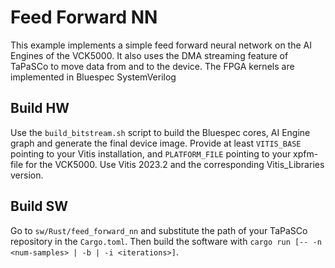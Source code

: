 # Feed Forward NN

This example implements a simple feed forward neural network on the AI Engines of the VCK5000. It also uses the DMA streaming feature of TaPaSCo to move data from and to the device. The FPGA kernels are implemented in Bluespec SystemVerilog

## Build HW

Use the ```build_bitstream.sh``` script to build the Bluespec cores, AI Engine graph and generate the final device image. Provide at least ```VITIS_BASE``` pointing to your Vitis installation, and ```PLATFORM_FILE``` pointing to your xpfm-file for the VCK5000. Use Vitis 2023.2 and the corresponding Vitis_Libraries version.

## Build SW

Go to ```sw/Rust/feed_forward_nn``` and substitute the path of your TaPaSCo repository in the ```Cargo.toml```. Then build the software with ```cargo run [-- -n <num-samples> | -b | -i <iterations>]```.
